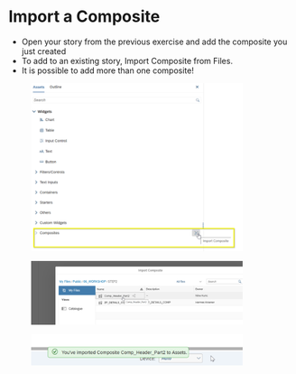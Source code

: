 # Import a Composite

* Open your story from the previous exercise and add the composite you just created
* To add to an existing story, Import Composite from Files.
* It is possible to add more than one composite!

<div align="left"><figure><img src="../.gitbook/assets/image (3) (1).png" alt="" width="375"><figcaption></figcaption></figure></div>

<div align="left"><figure><img src="../.gitbook/assets/image (4) (1).png" alt="" width="375"><figcaption></figcaption></figure></div>

<div align="left"><figure><img src="../.gitbook/assets/image (5) (1).png" alt="" width="375"><figcaption></figcaption></figure></div>
